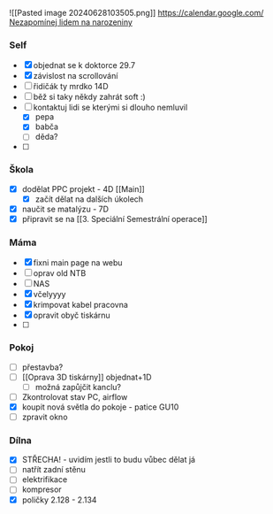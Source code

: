 ![[Pasted image 20240628103505.png]]
https://calendar.google.com/
[Nezapomínej lidem na narozeniny](https://www.facebook.com/events/birthdays/?acontext=%7B"event_action_history"%3A[%7B"mechanism"%3A"left_rail"%2C"surface"%3A"bookmark"%7D]%2C"ref_notif_type"%3Anull%7D)
### Self
- [x] objednat se k doktorce  29.7
- [x] závislost na scrollování 
- [ ] řidičák ty mrdko 14D
- [ ] běž si taky někdy zahrát soft :)
- [ ] kontaktuj lidi se kterými si dlouho nemluvil
	- [x] pepa
	- [x] babča
	- [ ] děda?
- [ ] 
### Škola
- [x] dodělat PPC projekt - 4D [[Main]]
	- [x] začít dělat na dalších úkolech
- [x] naučit se matalýzu - 7D
- [x] připravit se na [[3. Speciální Semestrální operace]]
### Máma
- [x] fixni main page na webu 
- [ ] oprav old NTB
- [ ] NAS
- [x] včelyyyy
- [x] krimpovat kabel pracovna
- [x] opravit obyč tiskárnu 
- [ ] 
### Pokoj
- [ ] přestavba?
- [ ] [[Oprava 3D tiskárny]] objednat+1D
	- [ ] možná zapůjčit kanclu?
- [ ] Zkontrolovat stav PC, airflow
- [x] koupit nová světla do pokoje - patice GU10 
- [ ] zpravit okno

### Dílna
- [x] STŘECHA! - uvidím jestli to budu vůbec dělat já
- [ ] natřít zadní stěnu
- [ ] elektrifikace
- [ ] kompresor
- [x] poličky 2.128 - 2.134
